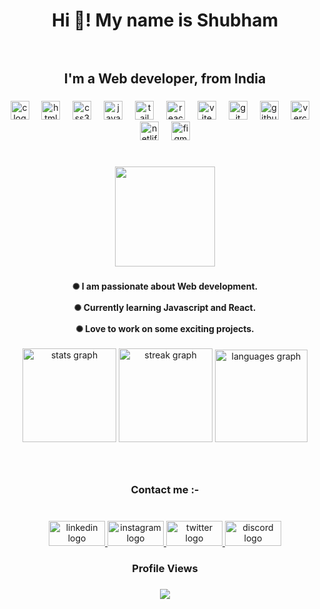 <h1 align="center">Hi 👋! My name is Shubham<br><br></h1> <h2 align="center">I'm a Web developer, from India</h2>

###

<div align="center">
  <img src="https://skillicons.dev/icons?i=c" height="30" alt="c logo"  />
  <img width="12" />
  <img src="https://cdn.jsdelivr.net/gh/devicons/devicon/icons/html5/html5-original.svg" height="30" alt="html5 logo"  />
  <img width="12" />
  <img src="https://cdn.jsdelivr.net/gh/devicons/devicon/icons/css3/css3-original.svg" height="30" alt="css3 logo"  />
  <img width="12" />
  <img src="https://cdn.jsdelivr.net/gh/devicons/devicon/icons/javascript/javascript-original.svg" height="30" alt="javascript logo"  />
  <img width="12" />
  <img src="https://skillicons.dev/icons?i=tailwind" height="30" alt="tailwindcss logo"  />
  <img width="12" />
  <img src="https://skillicons.dev/icons?i=react" height="30" alt="react logo"  />
  <img width="12" />
  <img src="https://skillicons.dev/icons?i=vite" height="30" alt="vite logo"  />
  <img width="12" />
  <img src="https://skillicons.dev/icons?i=git" height="30" alt="git logo"  />
  <img width="12" />
  <img src="https://skillicons.dev/icons?i=github" height="30" alt="github logo"  />
  <img width="12" />
  <img src="https://skillicons.dev/icons?i=vercel" height="30" alt="vercel logo"  />
  <img width="12" />
  <img src="https://cdn.simpleicons.org/netlify/00C7B7" height="30" alt="netlify logo"  />
  <img width="12" />
  <img src="https://skillicons.dev/icons?i=figma" height="30" alt="figma logo"  />
</div>

###

<br clear="both">

<div align="center">
  <img height="160" src="https://i.giphy.com/media/v1.Y2lkPTc5MGI3NjExYzN4aHpyMGU4bHZiYWNxbnI5Z2dhbWV5MThzZjE3ODQzZGh2cTZkbyZlcD12MV9pbnRlcm5hbF9naWZfYnlfaWQmY3Q9Zw/Rpl1sod1vCXK0L2SUN/giphy.gif"  />
</div>

###

<h4 align="center">✺ I am passionate about Web development.<br><br>✺ Currently learning Javascript and React.<br><br>✺ Love to work on some exciting projects.</h4>

###

<div align="center">
  <img src="https://github-readme-stats.vercel.app/api?username=Shubham-1068&hide_title=false&hide_rank=false&show_icons=true&include_all_commits=true&count_private=true&disable_animations=false&theme=merko&locale=en&hide_border=false" height="150" alt="stats graph"  />
  <img src="https://streak-stats.demolab.com?user=Shubham-1068&locale=en&mode=daily&theme=merko&hide_border=false&border_radius=5" height="150" alt="streak graph"  />
  <img src="https://github-readme-stats.vercel.app/api/top-langs?username=Shubham-1068&locale=en&hide_title=false&layout=compact&card_width=320&langs_count=6&theme=merko&hide_border=false" height="148" alt="languages graph"  />
</div>

###

<br clear="both">

<h3 align="center">Contact me :-</h3>

###

<br clear="both">

<div align="center">
  <a href="https://www.linkedin.com/in/shubham-raj-13567a308?utm_source=share&utm_campaign=share_via&utm_content=profile&utm_medium=android_app" target="_blank">
    <img src="https://raw.githubusercontent.com/maurodesouza/profile-readme-generator/master/src/assets/icons/social/linkedin/default.svg" width="90" height="40" alt="linkedin logo"  />
  </a>
  <a href="https://www.instagram.com/shubham_raj1068?utm_source=qr&igsh=ZTVldGt4eXdyZWc2" target="_blank">
    <img src="https://raw.githubusercontent.com/maurodesouza/profile-readme-generator/master/src/assets/icons/social/instagram/default.svg" width="90" height="40" alt="instagram logo"  />
  </a>
  <a href="https://x.com/Shubham_1068?t=w1Sa7-Ia2MJAgvNXCYVmCg&s=08" target="_blank">
    <img src="https://raw.githubusercontent.com/maurodesouza/profile-readme-generator/master/src/assets/icons/social/twitter/default.svg" width="90" height="40" alt="twitter logo"  />
  </a>
  <a href="https://discordapp.com/users/shubham_1068" target="_blank">
    <img src="https://raw.githubusercontent.com/maurodesouza/profile-readme-generator/master/src/assets/icons/social/discord/default.svg" width="90" height="40" alt="discord logo"  />
  </a>
</div>

###

<h3 align="center">Profile Views</h3>

###

<div align="center">
  <img src="https://profile-counter.glitch.me/Shubham-1068/count.svg?"  />
</div>

###
